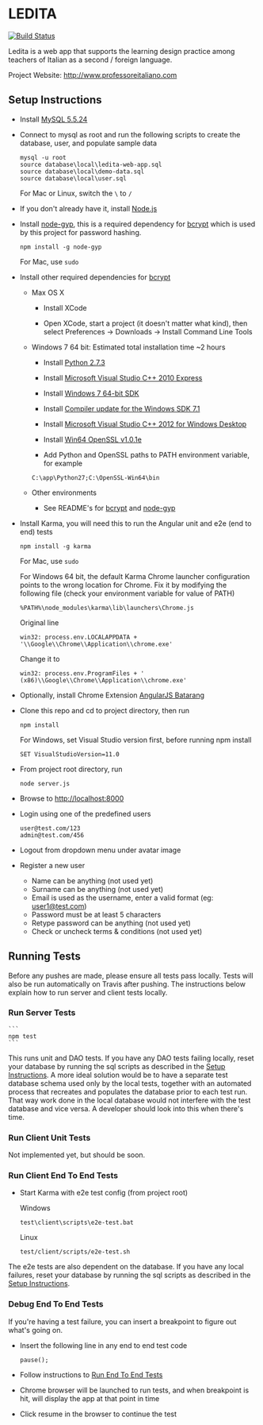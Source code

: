 LEDITA
======

[![Build Status](https://travis-ci.org/arpetti/LEDITA.png?branch=master)](https://travis-ci.org/arpetti/LEDITA)

Ledita is a web app that supports the learning design practice among teachers of Italian as a second / foreign language.

Project Website: http://www.professoreitaliano.com


## <a name="setupInstructions" />Setup Instructions

* Install [MySQL 5.5.24](http://downloads.mysql.com/archives.php?p=mysql-5.5&v=5.5.24)

* Connect to mysql as root and run the following scripts to create the database, user, and populate sample data

    ```
    mysql -u root
    source database\local\ledita-web-app.sql
    source database\local\demo-data.sql
    source database\local\user.sql
    ```    

    For Mac or Linux, switch the ```\``` to ```/```

* If you don't already have it, install [Node.js](http://nodejs.org/)

* Install [node-gyp](https://github.com/TooTallNate/node-gyp), this is a required dependency for [bcrypt](https://github.com/ncb000gt/node.bcrypt.js/) which is used by this project for password hashing.

    ```
    npm install -g node-gyp
    ```

    For Mac, use ```sudo```

* Install other required dependencies for [bcrypt](https://github.com/ncb000gt/node.bcrypt.js/)

    * Max OS X

        * Install XCode 

        * Open XCode, start a project (it doesn't matter what kind), then select Preferences -> Downloads -> Install Command Line Tools

    * Windows 7 64 bit: Estimated total installation time ~2 hours

        * Install [Python 2.7.3](http://www.python.org/download/releases/2.7.3/#download)

        * Install [Microsoft Visual Studio C++ 2010 Express](http://go.microsoft.com/?linkid=9709949)

        * Install [Windows 7 64-bit SDK](http://www.microsoft.com/en-us/download/details.aspx?id=8279)

        * Install [Compiler update for the Windows SDK 7.1](http://www.microsoft.com/en-us/download/details.aspx?id=4422)

        * Install [Microsoft Visual Studio C++ 2012 for Windows Desktop](http://go.microsoft.com/?linkid=9816758)

        * Install [Win64 OpenSSL v1.0.1e](http://slproweb.com/products/Win32OpenSSL.html)

        * Add Python and OpenSSL paths to PATH environment variable, for example

        ```
        C:\app\Python27;C:\OpenSSL-Win64\bin
        ```

    * Other environments

        * See README's for [bcrypt](https://github.com/ncb000gt/node.bcrypt.js/) and [node-gyp](https://github.com/TooTallNate/node-gyp)

* Install Karma, you will need this to run the Angular unit and e2e (end to end) tests

    ```
    npm install -g karma
    ```

    For Mac, use ```sudo```

    For Windows 64 bit, the default Karma Chrome launcher configuration points to the wrong location for Chrome.
    Fix it by modifying the following file (check your environment variable for value of PATH)

    ```
    %PATH%\node_modules\karma\lib\launchers\Chrome.js
    ```

    Original line

    ```
    win32: process.env.LOCALAPPDATA + '\\Google\\Chrome\\Application\\chrome.exe'
    ```

    Change it to

    ```
    win32: process.env.ProgramFiles + ' (x86)\\Google\\Chrome\\Application\\chrome.exe'
    ```

* Optionally, install Chrome Extension [AngularJS Batarang](https://chrome.google.com/webstore/detail/angularjs-batarang/ighdmehidhipcmcojjgiloacoafjmpfk/related?hl=en)

* Clone this repo and cd to project directory, then run

    ```
    npm install
    ```
    
    For Windows, set Visual Studio version first, before running npm install
    
    ```
    SET VisualStudioVersion=11.0
    ```
    
* From project root directory, run

    ```
    node server.js
    ```

* Browse to [http://localhost:8000](http://localhost:8000)

* Login using one of the predefined users

    ```
    user@test.com/123
    admin@test.com/456
    ```

* Logout from dropdown menu under avatar image

* Register a new user

    * Name can be anything (not used yet)
    * Surname can be anything (not used yet)
    * Email is used as the username, enter a valid format (eg: user1@test.com)
    * Password must be at least 5 characters
    * Retype password can be anything (not used yet)
    * Check or uncheck terms & conditions (not used yet)


## Running Tests

Before any pushes are made, please ensure all tests pass locally. Tests will also be run automatically on Travis after pushing. The instructions below explain how to run server and client tests locally.
 
### Run Server Tests

    ```
    npm test    
    ```

This runs unit and DAO tests. If you have any DAO tests failing locally, reset your database by running the sql scripts as described in the [Setup Instructions](#setupInstructions). A more ideal solution would be to have a separate test database schema used only by the local tests, together with an automated process that recreates and populates the database prior to each test run. That way work done in the local database would not interfere with the test database and vice versa. A developer should look into this when there's time.

### <a name="rununit"/>Run Client Unit Tests    

Not implemented yet, but should be soon.

### <a name="rune2e"/>Run Client End To End Tests

* Start Karma with e2e test config (from project root)
    
    Windows
    ```
    test\client\scripts\e2e-test.bat
    ```

    Linux
    ```
    test/client/scripts/e2e-test.sh
    ```

The e2e tests are also dependent on the database. If you have any local failures, reset your database by running the sql scripts as described in the [Setup Instructions](#setupInstructions).

### Debug End To End Tests

If you're having a test failure, you can insert a breakpoint to figure out what's going on.

* Insert the following line in any end to end test code

    ```
    pause();
    ```

* Follow instructions to [Run End To End Tests](#rune2e)

* Chrome browser will be launched to run tests, and when breakpoint is hit, will display the app at that point in time

* Click resume in the browser to continue the test